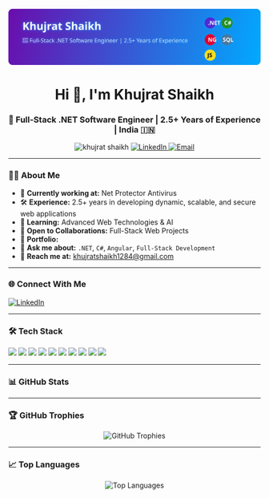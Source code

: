 <!-- Banner Section -->
<p align="center">
  <img src="download.svg" alt="Khujrat Shaikh - Full-Stack .NET Software Engineer Banner" width="900" />
</p>

<!-- Profile Header -->
<h1 align="center">Hi 👋, I'm Khujrat Shaikh</h1>
<h3 align="center">🚀 Full-Stack .NET Software Engineer | 2.5+ Years of Experience | India 🇮🇳</h3>

<!-- Badges -->
<p align="center">
  <img src="https://komarev.com/ghpvc/?username=csjob&label=Profile%20Views&color=0e75b6&style=flat" alt="khujrat shaikh" />
  <a href="https://www.linkedin.com/in/khujrat-shaikh-8823a5203/" target="_blank">
    <img src="https://img.shields.io/badge/LinkedIn-Connect-blue?style=flat&logo=linkedin" alt="LinkedIn" />
  </a>
  <a href="mailto:khujratshaikh1284@gmail.com">
    <img src="https://img.shields.io/badge/Email-Contact%20Me-red?style=flat&logo=gmail" alt="Email" />
  </a>
</p>

---

### 🧑‍💻 About Me
- 💼 **Currently working at:** Net Protector Antivirus  
- 🛠 **Experience:** 2.5+ years in developing dynamic, scalable, and secure web applications  
- 🌱 **Learning:** Advanced Web Technologies & AI  
- 🤝 **Open to Collaborations:** Full-Stack Web Projects  
- 📂 **Portfolio:**   
- 💬 **Ask me about:** `.NET`, `C#`, `Angular`, `Full-Stack Development`  
- 📧 **Reach me at:** khujratshaikh1284@gmail.com  

---

### 🌐 Connect With Me
<p align="left">
  <a href="https://www.linkedin.com/in/khujrat-shaikh-8823a5203/" target="_blank">
    <img align="center" src="https://raw.githubusercontent.com/rahuldkjain/github-profile-readme-generator/master/src/images/icons/Social/linked-in-alt.svg" alt="LinkedIn" height="30" width="40" />
  </a>
</p>

---

### 🛠 Tech Stack
<p align="left">
  <img src="https://img.shields.io/badge/.NET-512BD4?style=flat&logo=dotnet&logoColor=white" />
  <img src="https://img.shields.io/badge/C%23-239120?style=flat&logo=c-sharp&logoColor=white" />
  <img src="https://img.shields.io/badge/Angular-DD0031?style=flat&logo=angular&logoColor=white" />
  <img src="https://img.shields.io/badge/Bootstrap-7952B3?style=flat&logo=bootstrap&logoColor=white" />
  <img src="https://img.shields.io/badge/HTML5-E34F26?style=flat&logo=html5&logoColor=white" />
  <img src="https://img.shields.io/badge/CSS3-1572B6?style=flat&logo=css3&logoColor=white" />
  <img src="https://img.shields.io/badge/JavaScript-F7DF1E?style=flat&logo=javascript&logoColor=black" />
  <img src="https://img.shields.io/badge/MySQL-4479A1?style=flat&logo=mysql&logoColor=white" />
  <img src="https://img.shields.io/badge/Postman-FF6C37?style=flat&logo=postman&logoColor=white" />
  <img src="https://img.shields.io/badge/Git-F05032?style=flat&logo=git&logoColor=white" />
</p>

---

### 📊 GitHub Stats
<p align="center">

</p>

---

### 🏆 GitHub Trophies
<p align="center">
  <img src="https://github-profile-trophy.vercel.app/?username=csjob&theme=radical&margin-w=15&margin-h=15" alt="GitHub Trophies" />
</p>

---

### 📈 Top Languages
<p align="center">
  <img src="https://github-readme-stats.vercel.app/api/top-langs/?username=csjob&layout=compact&theme=radical" alt="Top Languages" />
</p>
